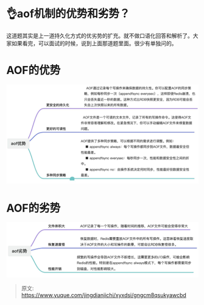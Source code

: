 # 👌aof机制的优势和劣势？

这道题其实是上一道持久化方式的优劣势的扩充。就不做口语化回答和解析了。大家如果看完，可以面试的时候，说到上面那道题里面。很少有单独问的。

# AOF的优势
![画板](./img/2qyOCuPO2FVoRhyM/1723189049711-54adda14-e05e-4f44-8829-71491aa9300a-729592.jpeg)

# AOF的劣势
![画板](./img/2qyOCuPO2FVoRhyM/1723189273952-b9020dd8-5f47-4bc4-be05-8fecd3e793bb-811931.jpeg)



> 原文: <https://www.yuque.com/jingdianjichi/xyxdsi/gngcm8qsukyawcbd>